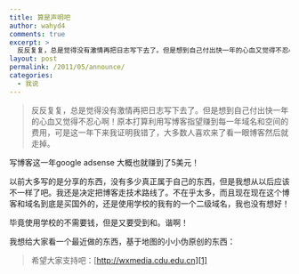 ```yaml
---
title: 算是声明吧
author: wahyd4
comments: true
excerpt: >
  反反复复，总是觉得没有激情再把日志写下去了。但是想到自己付出快一年的心血又觉得不忍心啊！原本打算利用写博客指望赚到每一年域名和空间的费用，可是这一年下来我证明我错了，大多数人喜欢来了看一眼博客然后就走掉。
layout: post
permalink: /2011/05/announce/
categories:
  - 我说
---
```

> 反反复复，总是觉得没有激情再把日志写下去了。但是想到自己付出快一年的心血又觉得不忍心啊！原本打算利用写博客指望赚到每一年域名和空间的费用，可是这一年下来我证明我错了，大多数人喜欢来了看一眼博客然后就走掉。

写博客这一年google adsense 大概也就赚到了5美元！

以前大多写的是分享的东西，没有多少真正属于自己的东西，但是我想从以后应该不一样了吧。我还是决定把博客走技术路线了。不在乎太多，而且现在现在这个博客和域名到底是买国外的，还是使用学校的我有的一个二级域名，我也没有想好！

毕竟使用学校的不需要钱，但是又要受到和。谐啊！

我想给大家看一个最近做的东西，基于地图的小小伪原创的东西：

> 希望大家支持吧：[http://wxmedia.cdu.edu.cn][1]

 [1]: http://wxmedia.cdu.edu.cn/
